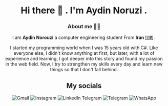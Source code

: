 <div align="center">
  <h1 align="center">
  Hi there 👋 . I'm Aydin Noruzi .
</h1> 
<h3>
  About me 🙎‍♂️
</h3>

I am **Aydin Norouzi** a computer engineering student From **Iran 🇮🇷** .

I started my programming world when I was 15 years old with C#. Like everyone else, I didn't know anything at first, but later, with a lot of experience and learning, I got deeper into this story and found my passion in the web field. Now, I try to strengthen my skills every day and learn new things so that I don't fall behind.
## My socials
  ![Gmail](https://img.shields.io/badge/Gmail-D14836?style=for-the-badge&logo=gmail&logoColor=white) ![Instagram](https://img.shields.io/badge/Instagram-%23E4405F.svg?style=for-the-badge&logo=Instagram&logoColor=white) ![LinkedIn](https://img.shields.io/badge/linkedin-%230077B5.svg?style=for-the-badge&logo=linkedin&logoColor=white) Telegram 	![Telegram](https://img.shields.io/badge/Telegram-2CA5E0?style=for-the-badge&logo=telegram&logoColor=white) ![WhatsApp](https://img.shields.io/badge/WhatsApp-25D366?style=for-the-badge&logo=whatsapp&logoColor=white)
</div>
